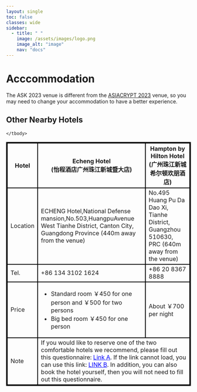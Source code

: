 ```yaml
---
layout: single
toc: false
classes: wide
sidebar:  
  - title: " "   
    image: /assets/images/logo.png
    image_alt: "image"
    nav: "docs"
---
```


# Acccommodation

The ASK 2023 venue is different from the [ASIACRYPT 2023](https://asiacrypt.iacr.org/2023/) venue, so you may need to change your accommodation to have a better experience. 

## Other Nearby Hotels

<table align="center" style="border: 2px #000000 solid">
	<thead>
		<tr>
			<th style="border: 2px #000000 solid">Hotel</th>
			<th style="border: 2px #000000 solid" align="center">Echeng Hotel <br>(怡程酒店广州珠江新城暨大店)</th>
			<th style="border: 2px #000000 solid" align="center">Hampton by Hilton Hotel <br>(广州珠江新城希尔顿欢朋酒店)</th>
		</tr>
	</thead>
	<tbody>
		<tr>
			<td style="border: 2px #000000 solid">Location</td>
			<td style="border: 2px #000000 solid">ECHENG Hotel,National Defense mansion,No.503,HuangpuAvenue West Tianhe District, Canton City, Guangdong Province (440m away from the venue)</td>
			<td style="border: 2px #000000 solid">No.495 Huang Pu Da Dao Xi, Tianhe District, Guangzhou 510630, PRC (640m away from the venue)</td>
		</tr>
		<tr>
			<td style="border: 2px #000000 solid">Tel.</td>
			<td style="border: 2px #000000 solid">+86 134 3102 1624</td>
			<td style="border: 2px #000000 solid">+86 20 8367 8888</td>
		</tr>
		<tr>
			<td style="border: 2px #000000 solid">Price</td>
			<td style="border: 2px #000000 solid"><ul><li>Standard room ￥450 for one person and ￥500 for two persons</li><li>Big bed room ￥450 for one person</li></ul></td>
			<td style="border: 2px #000000 solid">About ￥700 per night</td>
		</tr>
		<tr>
			<td style="border: 2px #000000 solid">Note</td>
			<td style="border: 2px #000000 solid" colspan="2">If you would like to reserve one of the two comfortable hotels we recommend, please fill out this questionnaire: <a style="color:blue;font-size=16px" href="https://forms.gle/CxSbgsvjcUouRXkd6">Link A</a>. If the link cannot load, you can use this link: <a style="color:blue;font-size=16px" href="https://www.wjx.top/vm/w24tFjg.aspx# ">LINK B</a>. In addition, you can also book the hotel yourself, then you will not need to fill out this questionnaire.</td>
		</tr>

	</tbody>
</table>
<!-- The ASK 2019 venue is very close to the [ASIACRYPT 2019](https://asiacrypt.iacr.org/2019/) venue, so you can use the same accomodation for both events.  We will also suggest some other hotels nearby later on.
Please refer to <a href="https://asiacrypt.iacr.org/2019/accommodations.html">https://asiacrypt.iacr.org/2019/accommodations.html</a> -->
